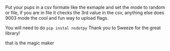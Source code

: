 Put your pups in a csv formate like the exmaple and set the  mode to random or file, if you are in file it checks the 3rd value in the csv, anything else does 9003 mode the cool and fun way to upload flags.


You will need to do 
```pip instal nsdotpy```
Thank you to Sweeze for the great library!

that is the magic maker
